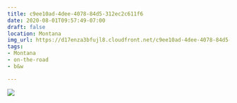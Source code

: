 ```yaml
---
title: c9ee10ad-4dee-4078-84d5-312ec2c611f6
date: 2020-08-01T09:57:49-07:00
draft: false
location: Montana
img_url: https://d17enza3bfujl8.cloudfront.net/c9ee10ad-4dee-4078-84d5-312ec2c611f6.jpg
tags:
- Montana
- on-the-road
- b&w

---
```


![](https://d17enza3bfujl8.cloudfront.net/c9ee10ad-4dee-4078-84d5-312ec2c611f6.jpg)

